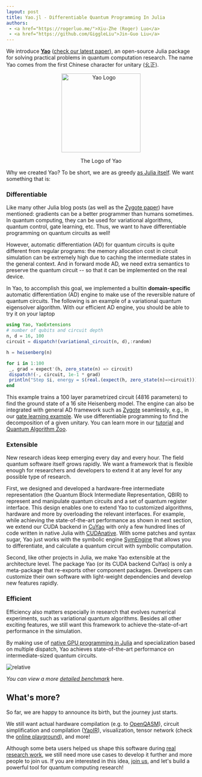 ```yaml
---
layout: post
title: Yao.jl - Differentiable Quantum Programming In Julia
authors:
 - <a href="https://rogerluo.me/">Xiu-Zhe (Roger) Luo</a>
 - <a href="https://github.com/GiggleLiu">Jin-Guo Liu</a>
---
```


We introduce [**Yao**](http://yaoquantum.org/) ([check our latest paper](https://arxiv.org/abs/1912.10877)), an open-source Julia package for solving practical problems in quantum computation research. The name Yao comes from the first Chinese character for unitary (幺正).

<div align="center"> <img
src="http://yaoquantum.org/assets/images/logo.png"
alt="Yao Logo" width="210">
<p>The Logo of Yao</p>
</div>

Why we created Yao? To be short, we are as greedy [as Julia itself](https://julialang.org/blog/2012/02/why-we-created-julia). We want something that is:

### Differentiable
Like many other Julia blog posts (as well as the [Zygote paper](https://arxiv.org/abs/1907.07587)) have mentioned: gradients can be a better programmer than humans sometimes. In quantum computing, they can be used for variational algorithms, quantum control, gate learning, etc. Thus, we want to have differentiable programming on quantum circuits as well!

However, automatic differentiation (AD) for quantum circuits is quite different from regular programs: the memory allocation cost in circuit simulation can be extremely high due to caching the intermediate states in the general context. And in forward mode AD, we need extra semantics to preserve the quantum circuit -- so that it can be implemented on the real device.

In Yao, to accomplish this goal, we implemented a builtin **domain-specific** automatic differentiation (AD) engine to make use of the reversible nature of quantum circuits. The following is an example of a variational quantum eigensolver algorithm. With our efficient AD engine, you should be able to try it on your laptop

```julia
using Yao, YaoExtensions
# number of qubits and circuit depth
n, d = 16, 100
circuit = dispatch!(variational_circuit(n, d),:random)

h = heisenberg(n)

for i in 1:100
 _, grad = expect'(h, zero_state(n) => circuit)
 dispatch!(-, circuit, 1e-1 * grad)
 println("Step $i, energy = $(real.(expect(h, zero_state(n)=>circuit)))")
end
```

This example trains a 100 layer parametrized circuit (4816 parameters) to find the ground state of a 16 site Heisenberg model. The engine can also be integrated with general AD framework such as [Zygote](https://github.com/FluxML/Zygote.jl) seamlessly, e.g., in our [gate learning example](https://github.com/QuantumBFS/QuAlgorithmZoo.jl/blob/v0.1.0/examples/PortZygote/gate\_learning.jl). We use differentiable programming to find the decomposition of a given unitary. You can learn more in our [tutorial](http://tutorials.yaoquantum.org/dev/) and [Quantum Algorithm Zoo](https://github.com/QuantumBFS/QuAlgorithmZoo.jl).

### Extensible
New research ideas keep emerging every day and every hour. The field quantum software itself grows rapidly. We want a framework that is flexible enough for researchers and developers to extend it at any level for any possible type of research.

First, we designed and developed a hardware-free intermediate representation (the Quantum Block Intermediate Representation, QBIR) to represent and manipulate quantum circuits and a set of quantum register interface. This design enables one to extend Yao to customized algorithms, hardware and more by overloading the relevant interfaces. For example, while achieving the state-of-the-art performance as shown in next section, we extend our CUDA backend in [CuYao](https://github.com/QuantumBFS/CuYao.jl) with only a few hundred lines of code written in native Julia with [CUDAnative](https://arxiv.org/abs/1712.03112). With some patches and syntax sugar, Yao just works with the symbolic engine [SymEngine](https://github.com/symengine/SymEngine.jl) that allows you to differentiate, and calculate a quantum circuit with symbolic computation.

Second, like other projects in Julia, we make Yao extensible at the architecture level. The package Yao (or its CUDA backend CuYao) is only a meta-package that re-exports other component packages.  Developers can customize their own
software with light-weight dependencies and develop new features rapidly.

### Efficient
Efficiency also matters especially in research that evolves numerical experiments, such as variational quantum algorithms. Besides all other exciting features, we still want this framework to achieve the-state-of-art performance in the simulation.

By making use of [native GPU programming in Julia](https://devblogs.nvidia.com/gpu-computing-julia-programming-language/) and specialization based on multiple dispatch, Yao achieves state-of-the-art performance on intermediate-sized quantum circuits.

![relative](http://docs.yaoquantum.org/dev/assets/images/relative_pcircuit.png)

*You can view a more [detailed benchmark](https://github.com/Roger-luo/quantum-benchmarks/blob/master/RESULTS.md)* here.

## What's more?
So far, we are happy to announce its birth, but the journey just starts.

We still want actual hardware compilation (e.g. to [OpenQASM](https://github.com/QuantumBFS/YaoQASM.jl)), circuit simplification and compilation ([YaoIR](https://github.com/QuantumBFS/YaoIR.jl)), visualization, tensor network (check the [online playground](http://yaoquantum.org/qbirplayground.html)), and more!

Although some beta users helped us shape this software during [real research work](http://yaoquantum.org/research/), we still need more use cases to develop it further and more people to join us. If you are interested in this idea, [join us](https://github.com/QuantumBFS/Yao.jl/blob/master/CONTRIBUTING.md), and let's build a powerful tool for quantum computing research!
